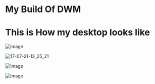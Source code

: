 # My Build Of DWM

# This is How my desktop looks like
![image](https://user-images.githubusercontent.com/52702259/158744064-b29e964c-4780-4141-a3a3-6fb46764b83b.png)


![17-07-21-13_25_21](https://user-images.githubusercontent.com/52702259/126030320-18f79c27-0e54-4d56-a0d7-191874f99663.png)

![image](https://user-images.githubusercontent.com/52702259/152686402-87d3b4df-b135-4376-ae23-39664ef5a47d.png)

![image](https://user-images.githubusercontent.com/52702259/152478435-2c68f4d0-eb15-468a-bab8-85b0711fea10.png)
